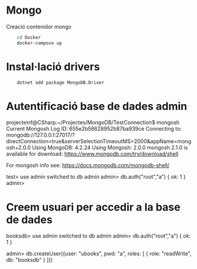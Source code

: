 # Mongo
Creació contenidor mongo
```bash
    cd Docker
    docker-compose up
```
# Instal·lació drivers
```bash
    dotnet add package MongoDB.Driver
```
# Autentificació base de dades admin

projecteinf@CSharp:~/Projectes/MongoDB/TestConnection$ mongosh 
Current Mongosh Log ID:	655e2b56628952b87ba939ce
Connecting to:		mongodb://127.0.0.1:27017/?directConnection=true&serverSelectionTimeoutMS=2000&appName=mongosh+2.0.0
Using MongoDB:		4.2.24
Using Mongosh:		2.0.0
mongosh 2.1.0 is available for download: https://www.mongodb.com/try/download/shell

For mongosh info see: https://docs.mongodb.com/mongodb-shell/

test> use admin
switched to db admin
admin> db.auth("root","a")
{ ok: 1 }
admin> 

# Creem usuari per accedir a la base de dades

booksdb> use admin
switched to db admin
admin> db.auth("root","a")
{ ok: 1 }

admin> db.createUser({user: "ubooks", pwd: "a", roles: [ { role: "readWrite", db: "booksdb" } ]})




